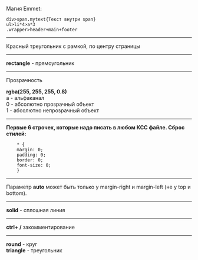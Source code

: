 Магия Emmet:
```
div>span.mytext{Текст внутри span}  
ul>li*4>a*3  
.wrapper>header+main+footer
```
---------------------

Красный треугольник с рамкой, по центру страницы

-------------------------
**rectangle** - прямоугольник

----------------------
Прозрачность

**rgba(255, 255, 255, 0.8)**  
a - альфаканал  
0 - абсолютно прозрачный объект  
1 - абсолютно непрозрачный объект

------------------
**Первые 6 строчек, которые надо писать в любом КСС файле. Сброс стилей:**

```
    * {
    margin: 0;
    padding: 0;
    border: 0;
    font-size: 0;
    }

```

------------------

Параметр **auto** может быть только у margin-right и margin-left (не у top и bottom).

------------------
**solid** - сплошная линия

--------------------

**ctrl+ /** закомментирование

-------------------

**round** - круг  
**triangle** - треугольник

